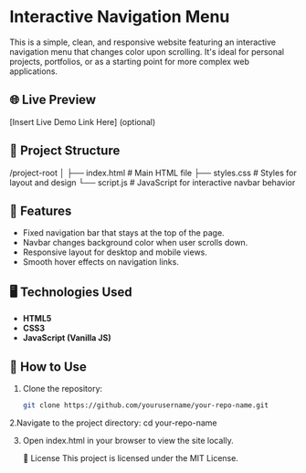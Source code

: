 # Interactive Navigation Menu

This is a simple, clean, and responsive website featuring an interactive navigation menu that changes color upon scrolling. It's ideal for personal projects, portfolios, or as a starting point for more complex web applications.

## 🌐 Live Preview

[Insert Live Demo Link Here] (optional)

## 📁 Project Structure

/project-root │ ├── index.html # Main HTML file ├── styles.css # Styles for layout and design └── script.js # JavaScript for interactive navbar behavior

 ## 🚀 Features

- Fixed navigation bar that stays at the top of the page.
- Navbar changes background color when user scrolls down.
- Responsive layout for desktop and mobile views.
- Smooth hover effects on navigation links.

## 🖥️ Technologies Used

- **HTML5**
- **CSS3**
- **JavaScript (Vanilla JS)**

## 📝 How to Use

1. Clone the repository:
   ```bash
   git clone https://github.com/yourusername/your-repo-name.git
   

2.Navigate to the project directory:
cd your-repo-name

3. Open index.html in your browser to view the site locally.


   📄 License
This project is licensed under the MIT License.
